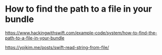 # How to find the path to a file in your bundle



https://www.hackingwithswift.com/example-code/system/how-to-find-the-path-to-a-file-in-your-bundle

https://yojkim.me/posts/swift-read-string-from-file/

